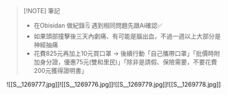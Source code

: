 
> [!NOTE] 筆記
> - 在Obisidan 做紀錄🗒️ 遇到相同問題先跟Ai確認✅
> - 如果頭部撞擊後三天內劇痛、有可能是腦出血，不過一週以上大部分是神經抽痛
> - 花費825元再加上10元買口罩 -> 後續行動「自己攜帶口罩」「批價時附加身分證，優惠75元(雙和里民)」「除非是請假、保險需要，不要花費200元獲得證明書」

![[S__1269777.jpg]]![[S__1269776.jpg]]![[S__1269779.jpg]]![[S__1269778.jpg]]